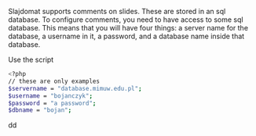 Slajdomat supports comments on slides. These are stored in an sql database. To configure comments, you need to have access to some sql database. This means that you will have four things: a server name for the database, a username in it, a password, and a database name inside that database. 

Use the script 

```bash
<?php
// these are only examples
$servername = "database.mimuw.edu.pl";
$username = "bojanczyk";
$password = "a password";
$dbname = "bojan";
```
dd

